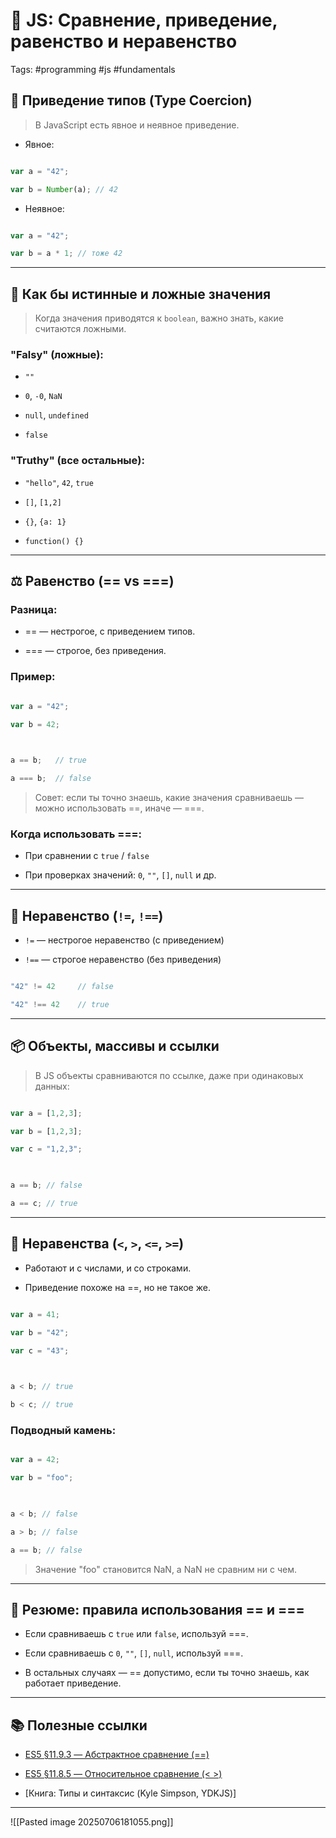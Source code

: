 
# 📘 JS: Сравнение, приведение, равенство и неравенство

Tags: #programming #js #fundamentals

  

## 🔁 Приведение типов (Type Coercion)

  

> В JavaScript есть явное и неявное приведение.

  

- Явное:

```js

var a = "42";

var b = Number(a); // 42

```

  

- Неявное:

```js

var a = "42";

var b = a * 1; // тоже 42

```

  

---

  

## 📎 Как бы истинные и ложные значения

  

> Когда значения приводятся к `boolean`, важно знать, какие считаются ложными.

  

### "Falsy" (ложные):

- `""`

- `0`, `-0`, `NaN`

- `null`, `undefined`

- `false`

  

### "Truthy" (все остальные):

- `"hello"`, `42`, `true`

- `[]`, `[1,2]`

- `{}`, `{a: 1}`

- `function() {}`

  

---

  

## ⚖️ Равенство (== vs ===)

  

### Разница:

- == — нестрогое, с приведением типов.

- === — строгое, без приведения.

  

### Пример:

```js

var a = "42";

var b = 42;

  

a == b;   // true

a === b;  // false

```

  

> Совет: если ты точно знаешь, какие значения сравниваешь — можно использовать ==, иначе — ===.

  

### Когда использовать ===:

- При сравнении с `true` / `false`

- При проверках значений: `0`, `""`, `[]`, `null` и др.

  

---

  

## 🚫 Неравенство (`!=`, `!==`)

  

- `!=` — нестрогое неравенство (с приведением)

- `!==` — строгое неравенство (без приведения)

  

```js

"42" != 42     // false

"42" !== 42    // true

```

  

---

  

## 📦 Объекты, массивы и ссылки

  

> В JS объекты сравниваются по ссылке, даже при одинаковых данных:

  

```js

var a = [1,2,3];

var b = [1,2,3];

var c = "1,2,3";

  

a == b; // false

a == c; // true

```

  

---

  

## 📐 Неравенства (`<`, `>`, `<=`, `>=`)

  

- Работают и с числами, и со строками.

- Приведение похоже на ==, но не такое же.

  

```js

var a = 41;

var b = "42";

var c = "43";

  

a < b; // true

b < c; // true

```

  

### Подводный камень:

```js

var a = 42;

var b = "foo";

  

a < b; // false

a > b; // false

a == b; // false

```

  

> Значение "foo" становится NaN, а NaN не сравним ни с чем.

  

---

  

## 🔁 Резюме: правила использования == и ===

  

- Если сравниваешь с `true` или `false`, используй ===.

- Если сравниваешь с `0`, `""`, `[]`, `null`, используй ===.

- В остальных случаях — == допустимо, если ты точно знаешь, как работает приведение.

  

---

  

## 📚 Полезные ссылки

  

- [ES5 §11.9.3 — Абстрактное сравнение (==)](http://www.ecma-international.org/ecma-262/5.1/#sec-11.9.3)

- [ES5 §11.8.5 — Относительное сравнение (< >)](http://www.ecma-international.org/ecma-262/5.1/#sec-11.8.5)

- [Книга: Типы и синтаксис (Kyle Simpson, YDKJS)]

  
---


![[Pasted image 20250706181055.png]]